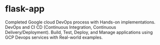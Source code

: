 # flask-app
Completed Google cloud DevOps process with Hands-on implementations.
DevOps and CI CD  (Continuous Integration, Continuous Delivery/Deployment).
Build, Test, Deploy, and Manage applications using GCP Devops services with Real-world examples.
